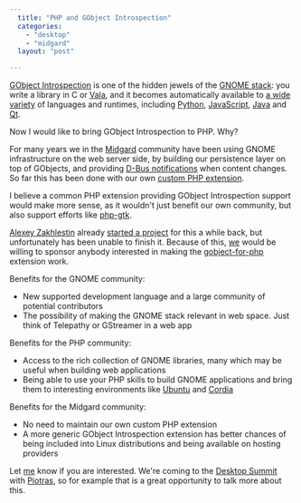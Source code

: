 ```yaml
---
  title: "PHP and GObject Introspection"
  categories: 
    - "desktop"
    - "midgard"
  layout: "post"

---
```

[GObject Introspection](https://live.gnome.org/GObjectIntrospection) is one of the hidden jewels of the [GNOME stack](http://developer.gnome.org/platform-overview/stable/): you write a library in C or [Vala](http://en.wikipedia.org/wiki/Vala_%28programming_language%29), and it becomes automatically available to [a wide variety](https://live.gnome.org/GObjectIntrospection/Users) of languages and runtimes, including [Python](https://live.gnome.org/PyGObject), [JavaScript](https://live.gnome.org/Gjs), [Java](https://live.gnome.org/JGIR) and [Qt](http://blogs.kde.org/node/4444).

Now I would like to bring GObject Introspection to PHP. Why?

For many years we in the [Midgard](http://www.midgard-project.org/) community have been using GNOME infrastructure on the web server side, by building our persistence layer on top of GObjects, and providing [D-Bus notifications](http://teroheikkinen.iki.fi/blog/midgard_workshop_at_fscons/) when content changes. So far this has been done with our own [custom PHP extension](https://github.com/midgardproject/midgard-php5).

I believe a common PHP extension providing GObject Introspection support would make more sense, as it wouldn't just benefit our own community, but also support efforts like [php-gtk](http://gtk.php.net/).

[Alexey Zakhlestin](http://github.com/indeyets) already [started a project](https://github.com/indeyets/gobject-for-php) for this a while back, but unfortunately has been unable to finish it. Because of this, [we](http://nemein.com/en/) would be willing to sponsor anybody interested in making the [gobject-for-php](https://github.com/indeyets/gobject-for-php) extension work.

Benefits for the GNOME community:

* New supported development language and a large community of potential contributors
* The possibility of making the GNOME stack relevant in web space. Just think of Telepathy or GStreamer in a web app

Benefits for the PHP community:

* Access to the rich collection of GNOME libraries, many which may be useful when building web applications
* Being able to use your PHP skills to build GNOME applications and bring them to interesting environments like [Ubuntu](http://www.ubuntu.com/ubuntu) and [Cordia](http://cordiahd.org/)

Benefits for the Midgard community:

* No need to maintain our own custom PHP extension
* A more generic GObject Introspection extension has better chances of being included into Linux distributions and being available on hosting providers

Let [me](http://nemein.com/en/people/bergie/) know if you are interested. We're coming to the [Desktop Summit](https://desktopsummit.org/) with [Piotras](http://blogs.nemein.com/people/piotras/), so for example that is a great opportunity to talk more about this.
